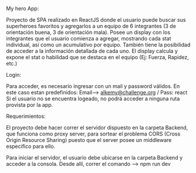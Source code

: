My hero App:

Proyecto de SPA realizado en ReactJS donde el usuario puede buscar sus superheroes favoritos y agregarlos a un equipo de 6 integrantes (3 de orientación buena, 3 de orientación mala). Posee un display con los integrantes que el usuario comienza a agregar, mostrando cada stat individual, así como un acumulativo por equipo. También tiene la posibilidad de acceder a la información detallada de cada uno. El display calcula y expone el stat o habilidad que se destaca en el equipo (Ej: Fuerza, Rapidez, etc.)

Login:

Para acceder, es necesario ingresar con un mail y password válidos. En este caso estan predefinidos: Email--> alkemy@challenge.org / Pass: react
Si el usuario no se encuentra logeado, no podrá acceder a ninguna ruta provista por la app. 

Requerimientos:

El proyecto debe hacer correr el servidor dispuesto en la carpeta Backend, que funciona como proxy server, para sortear el problema CORS (Cross Origin Resource Sharing) puesto que el server posee un middleware especifico para ello. 

Para iniciar el servidor, el usuario debe ubicarse en la carpeta Backend y acceder a la consola. Desde allí, correr el comando --> npm run dev
